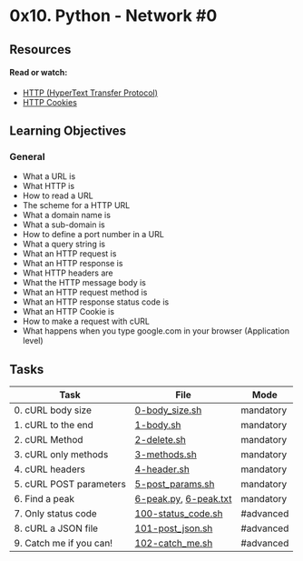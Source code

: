 # 0x10. Python - Network #0

## Resources

#### Read or watch:

* [HTTP (HyperText Transfer Protocol)](https://intranet.alxswe.com/rltoken/rAon_EpQ6PGl8N0plySn4A)
* [HTTP Cookies](https://intranet.alxswe.com/rltoken/MhVCl_0oviQldWPn5oX-NQ)

## Learning Objectives

### General

* What a URL is
* What HTTP is
* How to read a URL
* The scheme for a HTTP URL
* What a domain name is
* What a sub-domain is
* How to define a port number in a URL
* What a query string is
* What an HTTP request is
* What an HTTP response is
* What HTTP headers are
* What the HTTP message body is
* What an HTTP request method is
* What an HTTP response status code is
* What an HTTP Cookie is
* How to make a request with cURL
* What happens when you type google.com in your browser (Application level)

## Tasks

| Task                    | File                                             | Mode      |
|-------------------------|--------------------------------------------------|-----------|
| 0. cURL body size       | [0-body_size.sh](0-body_size.sh)                 | mandatory |
| 1. cURL to the end      | [1-body.sh](1-body.sh)                           | mandatory |
| 2. cURL Method          | [2-delete.sh](2-delete.sh)                       | mandatory |
| 3. cURL only methods    | [3-methods.sh](3-methods.sh)                     | mandatory |
| 4. cURL headers         | [4-header.sh](4-header.sh)                       | mandatory |
| 5. cURL POST parameters | [5-post_params.sh](5-post_params.sh)             | mandatory |
| 6. Find a peak          | [6-peak.py](6-peak.py), [6-peak.txt](6-peak.txt) | mandatory |
| 7. Only status code     | [100-status_code.sh](100-status_code.sh)         | #advanced |
| 8. cURL a JSON file     | [101-post_json.sh](101-post_json.sh)             | #advanced |
| 9. Catch me if you can! | [102-catch_me.sh](102-catch_me.sh)               | #advanced |
